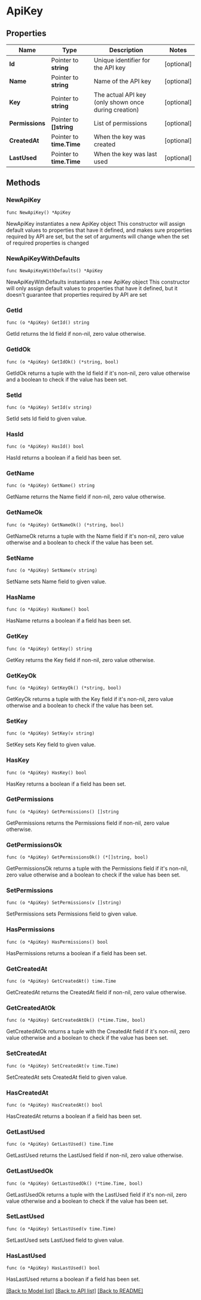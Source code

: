 # ApiKey

## Properties

Name | Type | Description | Notes
------------ | ------------- | ------------- | -------------
**Id** | Pointer to **string** | Unique identifier for the API key | [optional] 
**Name** | Pointer to **string** | Name of the API key | [optional] 
**Key** | Pointer to **string** | The actual API key (only shown once during creation) | [optional] 
**Permissions** | Pointer to **[]string** | List of permissions | [optional] 
**CreatedAt** | Pointer to **time.Time** | When the key was created | [optional] 
**LastUsed** | Pointer to **time.Time** | When the key was last used | [optional] 

## Methods

### NewApiKey

`func NewApiKey() *ApiKey`

NewApiKey instantiates a new ApiKey object
This constructor will assign default values to properties that have it defined,
and makes sure properties required by API are set, but the set of arguments
will change when the set of required properties is changed

### NewApiKeyWithDefaults

`func NewApiKeyWithDefaults() *ApiKey`

NewApiKeyWithDefaults instantiates a new ApiKey object
This constructor will only assign default values to properties that have it defined,
but it doesn't guarantee that properties required by API are set

### GetId

`func (o *ApiKey) GetId() string`

GetId returns the Id field if non-nil, zero value otherwise.

### GetIdOk

`func (o *ApiKey) GetIdOk() (*string, bool)`

GetIdOk returns a tuple with the Id field if it's non-nil, zero value otherwise
and a boolean to check if the value has been set.

### SetId

`func (o *ApiKey) SetId(v string)`

SetId sets Id field to given value.

### HasId

`func (o *ApiKey) HasId() bool`

HasId returns a boolean if a field has been set.

### GetName

`func (o *ApiKey) GetName() string`

GetName returns the Name field if non-nil, zero value otherwise.

### GetNameOk

`func (o *ApiKey) GetNameOk() (*string, bool)`

GetNameOk returns a tuple with the Name field if it's non-nil, zero value otherwise
and a boolean to check if the value has been set.

### SetName

`func (o *ApiKey) SetName(v string)`

SetName sets Name field to given value.

### HasName

`func (o *ApiKey) HasName() bool`

HasName returns a boolean if a field has been set.

### GetKey

`func (o *ApiKey) GetKey() string`

GetKey returns the Key field if non-nil, zero value otherwise.

### GetKeyOk

`func (o *ApiKey) GetKeyOk() (*string, bool)`

GetKeyOk returns a tuple with the Key field if it's non-nil, zero value otherwise
and a boolean to check if the value has been set.

### SetKey

`func (o *ApiKey) SetKey(v string)`

SetKey sets Key field to given value.

### HasKey

`func (o *ApiKey) HasKey() bool`

HasKey returns a boolean if a field has been set.

### GetPermissions

`func (o *ApiKey) GetPermissions() []string`

GetPermissions returns the Permissions field if non-nil, zero value otherwise.

### GetPermissionsOk

`func (o *ApiKey) GetPermissionsOk() (*[]string, bool)`

GetPermissionsOk returns a tuple with the Permissions field if it's non-nil, zero value otherwise
and a boolean to check if the value has been set.

### SetPermissions

`func (o *ApiKey) SetPermissions(v []string)`

SetPermissions sets Permissions field to given value.

### HasPermissions

`func (o *ApiKey) HasPermissions() bool`

HasPermissions returns a boolean if a field has been set.

### GetCreatedAt

`func (o *ApiKey) GetCreatedAt() time.Time`

GetCreatedAt returns the CreatedAt field if non-nil, zero value otherwise.

### GetCreatedAtOk

`func (o *ApiKey) GetCreatedAtOk() (*time.Time, bool)`

GetCreatedAtOk returns a tuple with the CreatedAt field if it's non-nil, zero value otherwise
and a boolean to check if the value has been set.

### SetCreatedAt

`func (o *ApiKey) SetCreatedAt(v time.Time)`

SetCreatedAt sets CreatedAt field to given value.

### HasCreatedAt

`func (o *ApiKey) HasCreatedAt() bool`

HasCreatedAt returns a boolean if a field has been set.

### GetLastUsed

`func (o *ApiKey) GetLastUsed() time.Time`

GetLastUsed returns the LastUsed field if non-nil, zero value otherwise.

### GetLastUsedOk

`func (o *ApiKey) GetLastUsedOk() (*time.Time, bool)`

GetLastUsedOk returns a tuple with the LastUsed field if it's non-nil, zero value otherwise
and a boolean to check if the value has been set.

### SetLastUsed

`func (o *ApiKey) SetLastUsed(v time.Time)`

SetLastUsed sets LastUsed field to given value.

### HasLastUsed

`func (o *ApiKey) HasLastUsed() bool`

HasLastUsed returns a boolean if a field has been set.


[[Back to Model list]](../README.md#documentation-for-models) [[Back to API list]](../README.md#documentation-for-api-endpoints) [[Back to README]](../README.md)


